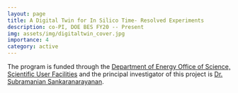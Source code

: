 ```yaml
---
layout: page
title: A Digital Twin for In Silico Time- Resolved Experiments
description: co-PI, DOE BES FY20 -- Present
img: assets/img/digitaltwin_cover.jpg
importance: 4
category: active
---
```


The program is funded through the <a href="https://www.energy.gov/science/office-science-user-facilities">Department of Energy Office of Science, Scientific User Facilities</a> and the principal investigator of this project is <a href="https://mie.uic.edu/profiles/sankaranarayanan-subramanian/">Dr. Subramanian Sankaranarayanan</a>.
